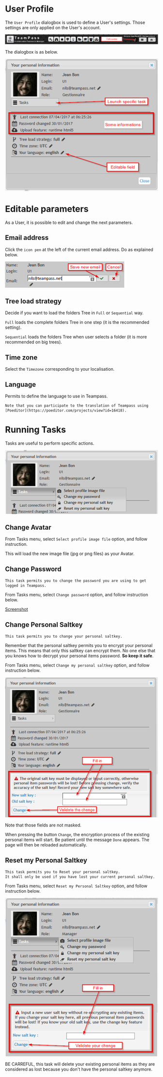 # User Profile

The `User Profile` dialogbox is used to define a User's settings. Those settings are only applied on the User's account.

![Screenshot](../img/feat-prof-1.png)

The dialogbox is as below.

![Screenshot](../img/feat-prof-2.png)

# Editable parameters

As a User, it is possible to edit and change the next parameters.

## Email address

Click the `icon pen` at the left of the current email address. Do as explained below.

![Screenshot](../img/feat-prof-3.png)

## Tree load strategy

Decide if you want to load the folders Tree in `Full` or `Sequential` way.

`Full` loads the complete folders Tree in one step (it is the recommended setting).

`Sequential` loads the folders Tree when user selects a folder (it is more recommended on big trees).

## Time zone

Select the `Timezone` corresponding to your localisation.

## Language

Permits to define the language to use in Teampass.

	Note that you can participate to the translation of Teampass using [Poeditor](https://poeditor.com/projects/view?id=16418).

# Running Tasks

Tasks are useful to perform specific actions.

![Screenshot](../img/feat-prof-4.png)

## Change Avatar

From Tasks menu, select `Select profile image file` option, and follow instruction.

This will load the new image file (jpg or png files) as your Avatar.

## Change Password

	This task permits you to change the password you are using to get logged in Teampass.

From Tasks menu, select `Change password` option, and follow instruction below.

[Screenshot](../img/feat-prof-5.png)

## Change Personal Saltkey

	This task permits you to change your personal saltkey.
    
Remember that the personal saltkey permits you to encrypt your personal items. This means that only this saltkey can encrypt them. No one else that you knows how to decrypt your personal items password. **So keep it safe**.

From Tasks menu, select `Change my personal saltkey` option, and follow instruction below.

![Screenshot](../img/feat-prof-6.png)

Note that those fields are not masked.

When pressing the button `Change`, the encryption process of the existing personal items will start.
Be patient until the message `Done` appears. The page will then be reloaded automatically.

## Reset my Personal Saltkey

	This task permits you to Reset your personal saltkey.
    It shall only be used if you have lost your current personal saltkey.

From Tasks menu, select `Reset my Personal Saltkey` option, and follow instruction below.

![Screenshot](../img/feat-prof-7.png)

BE CARREFUL, this task will delete your existing personal items as they are considered as lost because you don't have the personal saltkey anymore.
